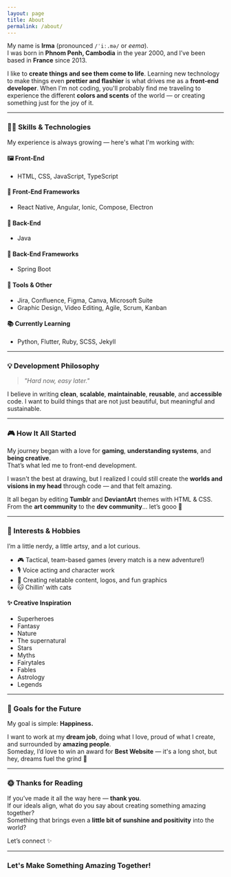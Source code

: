 ```yaml
---
layout: page
title: About
permalink: /about/
---
```

My name is **Irma** (pronounced `/ˈiː.mə/` or _eema_).  
I was born in **Phnom Penh, Cambodia** in the year 2000, and I’ve been based in **France** since 2013.

I like to **create things and see them come to life**. Learning new technology to make things even **prettier and flashier** is what drives me as a **front-end developer**. When I'm not coding, you'll probably find me traveling to experience the different **colors and scents** of the world — or creating something just for the joy of it.

---

### 👩‍💻 Skills & Technologies

My experience is always growing — here's what I'm working with:

#### 🖼️ Front-End
- HTML, CSS, JavaScript, TypeScript

#### 🧩 Front-End Frameworks
- React Native, Angular, Ionic, Compose, Electron

#### 🔧 Back-End
- Java

#### 🔌 Back-End Frameworks
- Spring Boot

#### 🧰 Tools & Other
- Jira, Confluence, Figma, Canva, Microsoft Suite  
- Graphic Design, Video Editing, Agile, Scrum, Kanban

#### 📚 Currently Learning
- Python, Flutter, Ruby, SCSS, Jekyll

---

### 💡 Development Philosophy

> _"Hard now, easy later."_  

I believe in writing **clean**, **scalable**, **maintainable**, **reusable**, and **accessible** code. I want to build things that are not just beautiful, but meaningful and sustainable.

---

### 🎮 How It All Started

My journey began with a love for **gaming**, **understanding systems**, and **being creative**.  
That’s what led me to front-end development.

I wasn't the best at drawing, but I realized I could still create the **worlds and visions in my head** through code — and that felt amazing.

It all began by editing **Tumblr** and **DeviantArt** themes with HTML & CSS.  
From the **art community** to the **dev community**... let’s gooo 🚀

---

### 🌈 Interests & Hobbies

I’m a little nerdy, a little artsy, and a lot curious.

- 🎮 Tactical, team-based games (every match is a new adventure!)
- 🎙️ Voice acting and character work
- 🎨 Creating relatable content, logos, and fun graphics
- 🐱 Chillin’ with cats

#### ✨ Creative Inspiration
- Superheroes
- Fantasy
- Nature
- The supernatural
- Stars
- Myths
- Fairytales
- Fables
- Astrology
- Legends

---

### 🎯 Goals for the Future

My goal is simple: **Happiness.**

I want to work at my **dream job**, doing what I love, proud of what I create, and surrounded by **amazing people**.  
Someday, I’d love to win an award for **Best Website** — it's a long shot, but hey, dreams fuel the grind 💫

---

### 🌞 Thanks for Reading

If you’ve made it all the way here — **thank you**.  
If our ideals align, what do you say about creating something amazing together?  
Something that brings even a **little bit of sunshine and positivity** into the world?

Let’s connect ✨

---

### Let's Make Something Amazing Together!
